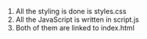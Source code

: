 1. All the styling is done is styles.css
2. All the JavaScript is written in script.js
3. Both of them are linked to index.html
